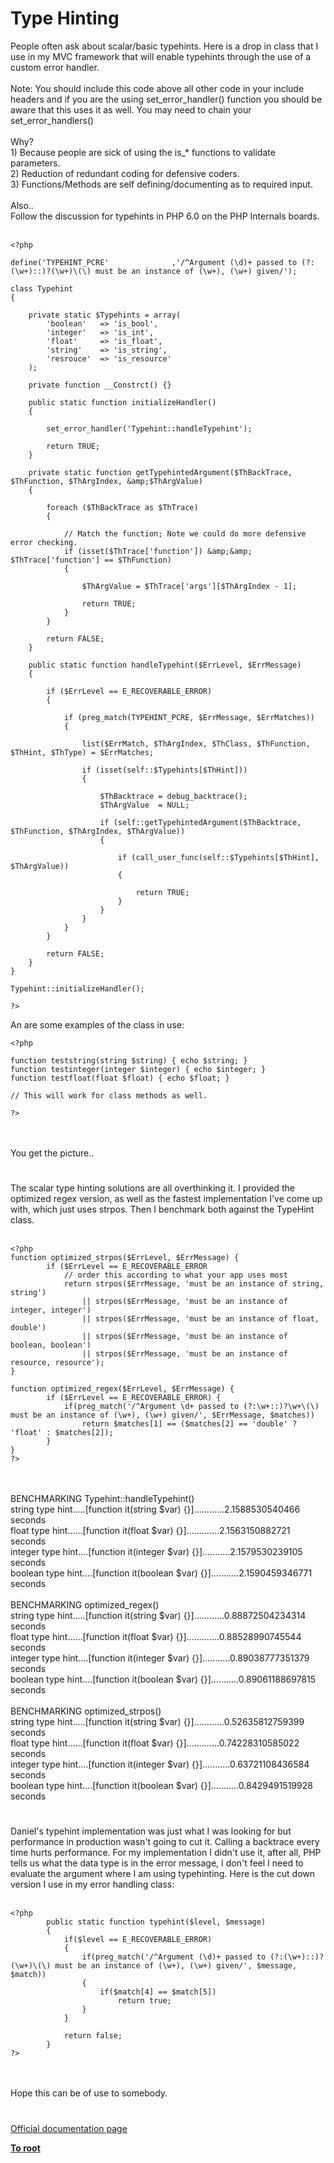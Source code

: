 # Type Hinting



People often ask about scalar/basic typehints.  Here is a drop in class that I use in my MVC framework that will enable typehints through the use of a custom error handler.<br><br>Note: You should include this code above all other code in your include headers and if you are the using set_error_handler() function you should be aware that this uses it as well.  You may need to chain your set_error_handlers()<br><br>Why?<br>1) Because people are sick of using the is_* functions to validate parameters.<br>2) Reduction of redundant coding for defensive coders.<br>3) Functions/Methods are self defining/documenting as to required input.<br><br>Also..<br>Follow the discussion for typehints in PHP 6.0 on the PHP Internals boards.<br><br>

```
<?php

define('TYPEHINT_PCRE'              ,'/^Argument (\d)+ passed to (?:(\w+)::)?(\w+)\(\) must be an instance of (\w+), (\w+) given/');

class Typehint
{

    private static $Typehints = array(
        'boolean'   => 'is_bool',
        'integer'   => 'is_int',
        'float'     => 'is_float',
        'string'    => 'is_string',
        'resrouce'  => 'is_resource'
    );

    private function __Constrct() {}

    public static function initializeHandler()
    {

        set_error_handler('Typehint::handleTypehint');

        return TRUE;
    }

    private static function getTypehintedArgument($ThBackTrace, $ThFunction, $ThArgIndex, &amp;$ThArgValue)
    {

        foreach ($ThBackTrace as $ThTrace)
        {

            // Match the function; Note we could do more defensive error checking.
            if (isset($ThTrace['function']) &amp;&amp; $ThTrace['function'] == $ThFunction)
            {

                $ThArgValue = $ThTrace['args'][$ThArgIndex - 1];

                return TRUE;
            }
        }

        return FALSE;
    }

    public static function handleTypehint($ErrLevel, $ErrMessage)
    {

        if ($ErrLevel == E_RECOVERABLE_ERROR)
        {

            if (preg_match(TYPEHINT_PCRE, $ErrMessage, $ErrMatches))
            {

                list($ErrMatch, $ThArgIndex, $ThClass, $ThFunction, $ThHint, $ThType) = $ErrMatches;

                if (isset(self::$Typehints[$ThHint]))
                {

                    $ThBacktrace = debug_backtrace();
                    $ThArgValue  = NULL;

                    if (self::getTypehintedArgument($ThBacktrace, $ThFunction, $ThArgIndex, $ThArgValue))
                    {

                        if (call_user_func(self::$Typehints[$ThHint], $ThArgValue))
                        {

                            return TRUE;
                        }
                    }
                }
            }
        }

        return FALSE;
    }
}

Typehint::initializeHandler();

?>
```


An are some examples of the class in use:



```
<?php

function teststring(string $string) { echo $string; }
function testinteger(integer $integer) { echo $integer; }
function testfloat(float $float) { echo $float; }

// This will work for class methods as well.

?>
```
<br><br>You get the picture..  

#

The scalar type hinting solutions are all overthinking it. I provided the optimized regex version, as well as the fastest implementation I&apos;ve come up with, which just uses strpos. Then I benchmark both against the TypeHint class.<br><br>

```
<?php
function optimized_strpos($ErrLevel, $ErrMessage) {
        if ($ErrLevel == E_RECOVERABLE_ERROR
            // order this according to what your app uses most
            return strpos($ErrMessage, 'must be an instance of string, string')
                || strpos($ErrMessage, 'must be an instance of integer, integer')
                || strpos($ErrMessage, 'must be an instance of float, double')
                || strpos($ErrMessage, 'must be an instance of boolean, boolean')
                || strpos($ErrMessage, 'must be an instance of resource, resource');
}

function optimized_regex($ErrLevel, $ErrMessage) {
        if ($ErrLevel == E_RECOVERABLE_ERROR) {
            if(preg_match('/^Argument \d+ passed to (?:\w+::)?\w+\(\) must be an instance of (\w+), (\w+) given/', $ErrMessage, $matches))
                return $matches[1] == ($matches[2] == 'double' ? 'float' : $matches[2]);
        }
}
?>
```
<br><br>BENCHMARKING Typehint::handleTypehint()<br>string type hint.....[function it(string $var) {}]............2.1588530540466 seconds<br>float type hint......[function it(float $var) {}].............2.1563150882721 seconds<br>integer type hint....[function it(integer $var) {}]...........2.1579530239105 seconds<br>boolean type hint....[function it(boolean $var) {}]...........2.1590459346771 seconds<br><br>BENCHMARKING optimized_regex()<br>string type hint.....[function it(string $var) {}]............0.88872504234314 seconds<br>float type hint......[function it(float $var) {}].............0.88528990745544 seconds<br>integer type hint....[function it(integer $var) {}]...........0.89038777351379 seconds<br>boolean type hint....[function it(boolean $var) {}]...........0.89061188697815 seconds<br><br>BENCHMARKING optimized_strpos()<br>string type hint.....[function it(string $var) {}]............0.52635812759399 seconds<br>float type hint......[function it(float $var) {}].............0.74228310585022 seconds<br>integer type hint....[function it(integer $var) {}]...........0.63721108436584 seconds<br>boolean type hint....[function it(boolean $var) {}]...........0.8429491519928 seconds  

#

Daniel&apos;s typehint implementation was just what I was looking for but performance in production wasn&apos;t going to cut it. Calling a backtrace every time hurts performance. For my implementation I didn&apos;t use it, after all, PHP tells us what the data type is in the error message, I don&apos;t feel I need to evaluate the argument where I am using typehinting. Here is the cut down version I use in my error handling class:<br><br>

```
<?php
        public static function typehint($level, $message)
        {
            if($level == E_RECOVERABLE_ERROR)
            {
                if(preg_match('/^Argument (\d)+ passed to (?:(\w+)::)?(\w+)\(\) must be an instance of (\w+), (\w+) given/', $message, $match))
                {
                    if($match[4] == $match[5])
                        return true;
                }
            }
            
            return false;
        }
?>
```
<br><br>Hope this can be of use to somebody.  

#

[Official documentation page](https://www.php.net/manual/en/language.oop5.typehinting.php)

**[To root](/README.md)**